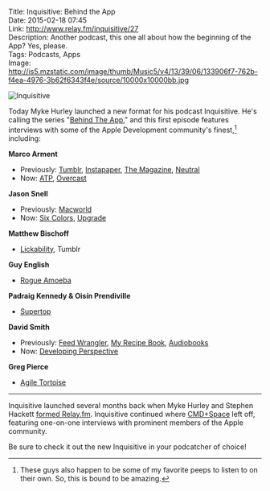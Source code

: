 Title: Inquisitive: Behind the App  
Date: 2015-02-18 07:45  
Link: http://www.relay.fm/inquisitive/27  
Description: Another podcast, this one all about how the beginning of the App? Yes, please.  
Tags: Podcasts, Apps  
Image: http://is5.mzstatic.com/image/thumb/Music5/v4/13/39/06/133906f7-762b-f4ea-4976-3b62f6343f4e/source/10000x10000bb.jpg  

![Inquisitive][mzstatic]

Today Myke Hurley launched a new format for his podcast Inquisitive. He's calling the series "[Behind The App][extras]," and this first episode features interviews with some of the Apple Development community's finest,[^cf] including:

**Marco Arment**

* Previously: [Tumblr][tumblr], [Instapaper][instapaper], [The Magazine][the-magazine], [Neutral][neutral]
* Now: [ATP][atp], [Overcast][overcast]

**Jason Snell**

* Previously: [Macworld][macworld]
* Now: [Six Colors][sixcolors], [Upgrade][relay]
	
**Matthew Bischoff**

* [Lickability][lickability], Tumblr
	
**Guy English**

* [Rogue Amoeba][rogueamoeba]
	
**Padraig Kennedy & Oisín Prendiville**

* [Supertop][supertop]
	
**David Smith**

* Previously: [Feed Wrangler][feedwrangler], [My Recipe Book][apple], [Audiobooks][apple 2]
* Now: [Developing Perspective][developingperspective]
	
**Greg Pierce**

* [Agile Tortoise][agiletortoise]

***

Inquisitive launched several months back when Myke Hurley and Stephen Hackett [formed Relay.fm][extras 2]. Inquisitive continued where [CMD+Space][5by5] left off, featuring one-on-one interviews with prominent members of the Apple community.

Be sure to check it out the new Inquisitive in your podcatcher of choice!

[^cf]: These guys also happen to be some of my favorite peeps to listen to on their own. So, this is bound to be amazing. 

[5by5]: http://5by5.tv/cmdspace "'CMD+Space' podcast"
[agiletortoise]: http://agiletortoise.com "Creators of Drafts for iOS"
[apple]: https://itunes.apple.com/us/app/my-recipe-book-your-recipes/id375811859?at=1l3vx9s "My Recipe Book on the App Store"
[apple 2]: https://itunes.apple.com/us/app/audiobooks/id311507490?at=1l3vx9s "Audiobooks on the App Store"
[atp]: http://atp.fm "The Accidental Tech Podcast"
[developingperspective]: http://developingperspective.com/ "Website for the 'Developing Perspective' podcast"
[extras]: http://www.extras.relay.fm/blog/2015/2/18/inquisitive-behind-the-app "Relay.fm introducing 'Behind the App'"
[extras 2]: http://www.extras.relay.fm/blog/2014/8/17/how-to-subscribe "How to subscribe to Relay.fm podcasts"
[feedwrangler]: https://feedwrangler.net/ "David Smith's RSS backend service"
[instapaper]: http://www.instapaper.com "Instapaper for iOS"
[lickability]: http://lickability.com/ "Website for Quotebook for iOS, among other apps"
[macworld]: http://www.macworld.com "Macworld"
[mzstatic]: http://is5.mzstatic.com/image/thumb/Music5/v4/13/39/06/133906f7-762b-f4ea-4976-3b62f6343f4e/source/10000x10000bb.jpg "Inquisitive"
[neutral]: http://neutral.fm/ "'Neutral' podcast"
[overcast]: http://overcast.fm "Overcast webapp"
[relay]: http://www.relay.fm/upgrade "'Upgrade' podcast"
[rogueamoeba]: http://www.rogueamoeba.com/ "Developer of 'Audio Hijack,' among other apps"
[sixcolors]: http://www.sixcolors.com "Jason Snell's blog, Six Colors"
[supertop]: http://supertop.co "Creators of 'Castro' for iOS"
[the-magazine]: http://the-magazine.org "Marco Arment's 'The Magazine'"
[tumblr]: https://tumblr.com/ "tumblr"